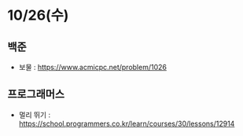 # 10/26(수)

## 백준
- 보물 : https://www.acmicpc.net/problem/1026

## 프로그래머스
- 멀리 뛰기 : https://school.programmers.co.kr/learn/courses/30/lessons/12914

